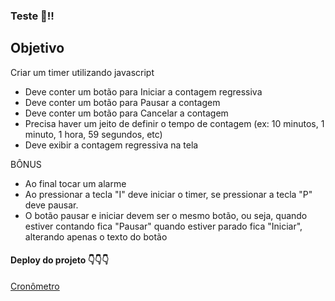 ### Teste 🚀!!


## Objetivo


Criar um timer utilizando javascript
- Deve conter um botão para Iniciar a contagem regressiva
- Deve conter um botão para Pausar a contagem
- Deve conter um botão para Cancelar a contagem
- Precisa haver um jeito de definir o tempo de contagem (ex: 10 minutos, 1 minuto, 1 hora, 59 segundos, etc)
- Deve exibir a contagem regressiva na tela

BÔNUS
- Ao final tocar um alarme
- Ao pressionar a tecla "I" deve iniciar o timer, se pressionar a tecla "P" deve pausar.
- O botão pausar e iniciar devem ser o mesmo botão, ou seja, quando estiver contando fica "Pausar" quando estiver parado fica "Iniciar", alterando apenas o texto do botão

#### Deploy do projeto 👇👇👇

[Cronômetro](https://romulomax47.github.io/Processo-seletivo-de-est-gio-da-Esferas-Software/)
